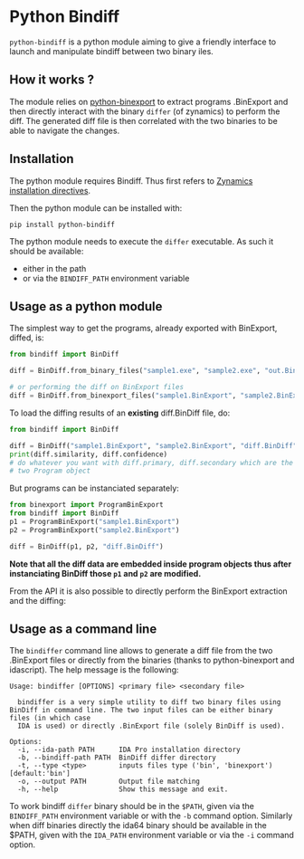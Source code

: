 # Python Bindiff

``python-bindiff`` is a python module aiming to give a friendly interface to launch
and manipulate bindiff between two binary iles.

How it works ?
--------------

The module relies on [python-binexport](https://github.com/quarkslab/python-binexport)
to extract programs .BinExport and then directly interact with the binary ``differ``
(of zynamics) to perform the diff. The generated diff file is then correlated
with the two binaries to be able to navigate the changes.

Installation
------------

The python module requires Bindiff. Thus first refers to [Zynamics installation directives](https://www.zynamics.com/software.html).

Then the python module can be installed with: 

    pip install python-bindiff

The python module needs to execute the `differ` executable. As such it should be available:
* either in the path
* or via the ``BINDIFF_PATH`` environment variable


Usage as a python module
------------------------

The simplest way to get the programs, already exported with BinExport, diffed, is:

```python
from bindiff import BinDiff

diff = BinDiff.from_binary_files("sample1.exe", "sample2.exe", "out.BinDiff")

# or performing the diff on BinExport files
diff = BinDiff.from_binexport_files("sample1.BinExport", "sample2.BinExport", "out.BinDiff")
```

To load the diffing results of an **existing** diff.BinDiff file, do:

```python
from bindiff import BinDiff

diff = BinDiff("sample1.BinExport", "sample2.BinExport", "diff.BinDiff")
print(diff.similarity, diff.confidence)
# do whatever you want with diff.primary, diff.secondary which are the
# two Program object
```

But programs can be instanciated separately:

```python
from binexport import ProgramBinExport
from bindiff import BinDiff
p1 = ProgramBinExport("sample1.BinExport")
p2 = ProgramBinExport("sample2.BinExport")

diff = BinDiff(p1, p2, "diff.BinDiff")
```

**Note that all the diff data are embedded inside program objects thus
after instanciating BinDiff those ``p1`` and ``p2`` are modified.**

From the API it is also possible to directly perform the BinExport
extraction and the diffing:


Usage as a command line
-----------------------

The ``bindiffer`` command line allows to generate a diff file from the two
.BinExport files or directly from the binaries (thanks to python-binexport and
idascript). The help message is the following:
    
    Usage: bindiffer [OPTIONS] <primary file> <secondary file>
    
      bindiffer is a very simple utility to diff two binary files using BinDiff in command line. The two input files can be either binary files (in which case
      IDA is used) or directly .BinExport file (solely BinDiff is used).
    
    Options:
      -i, --ida-path PATH      IDA Pro installation directory
      -b, --bindiff-path PATH  BinDiff differ directory
      -t, --type <type>        inputs files type ('bin', 'binexport') [default:'bin']
      -o, --output PATH        Output file matching
      -h, --help               Show this message and exit.

To work bindiff ``differ`` binary should be in the ``$PATH``, given via
the ``BINDIFF_PATH`` environment variable or with the ``-b`` command option.
Similarly when diff binaries directly the ida64 binary should be available
in the $PATH, given with the ``IDA_PATH`` environment variable or via the
``-i`` command option.
